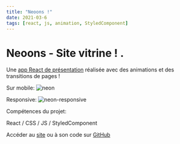 ```yaml
---
title: "Neoons !"
date: 2021-03-6
tags: [react, js, animation, StyledComponent]
---
```


# Neoons - Site vitrine ! .

Une [app React de présentation](http://neoons.herokuapp.com/) réalisée avec des animations et des transitions de pages !

Sur mobile:
<img src="{{ site.url }}{{ site.baseurl }}/images/neons/neon_phone.gif" alt="neon">

Responsive:
<img src="{{ site.url }}{{ site.baseurl }}/images/neons/neon_responsive.gif" alt="neon-responsive">

Compétences du projet:

React / CSS / JS / StyledComponent

Accéder au [site](http://neoons.herokuapp.com/) ou à son code sur [GitHub](https://github.com/MassDo/capture)

